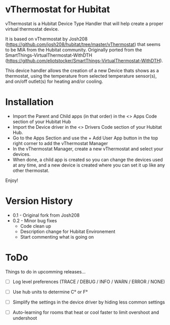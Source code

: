 # vThermostat for Hubitat

vThermostat is a Hubitat Device Type Handler that will help create a proper virtual thermostat device.

It is based on vThermostat by Josh208 (https://github.com/josh208/hubitat/tree/master/vThermostat) that seems to be MIA from the Hubitat community.
Originally ported from the SmartThings-VirtualThermostat-WithDTH (https://github.com/eliotstocker/SmartThings-VirtualThermostat-WithDTH). 


This device handler allows the creation of a new Device thats shows as a thermostat, using the temperature from selected temperature sensor(s), and on/off outlet(s) for heating and/or cooling.


# Installation

* Import the Parent and Child apps (in that order) in the <> Apps Code section of your Hubitat Hub
* Import the Device driver in the <> Drivers Code section of your Hubitat Hub.
* Go to the Apps Section and use the + Add User App button in the top right corner to add the vThermostat Manager
* In the vThermostat Manager, create a new vThermostat and select your devices.
* When done, a child app is created so you can change the devices used at any time, and a new device is created where you can set it up like any other thermostat.

Enjoy!


# Version History

* 0.1 - Original fork from Josh208
* 0.2 - Minor bug fixes
  * Code clean up
  * Description change for Hubitat Environement
  * Start commenting what is going on

# ToDo

Things to do in upcomming releases...

- [ ] Log level preferences (TRACE / DEBUG / INFO / WARN / ERROR / NONE)
- [ ] Use hub units to determine C° or F°
- [ ] Simplify the settings in the device driver by hiding less common settings
- [ ] Auto-learning for rooms that heat or cool faster to limit overshoot and undershoot

